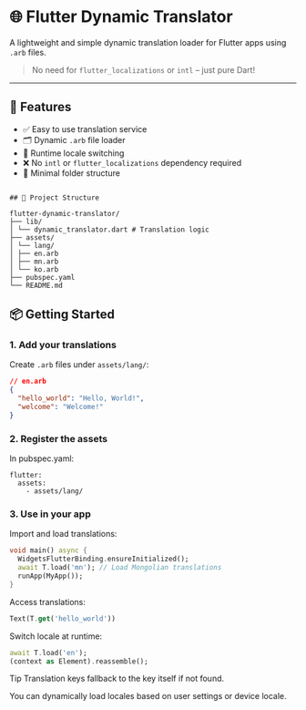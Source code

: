 # 🌐 Flutter Dynamic Translator

A lightweight and simple dynamic translation loader for Flutter apps using `.arb` files.

> No need for `flutter_localizations` or `intl` – just pure Dart!

---

## 🚀 Features

- ✅ Easy to use translation service
- 🗂 Dynamic `.arb` file loader
- 🔁 Runtime locale switching
- ❌ No `intl` or `flutter_localizations` dependency required
- 📁 Minimal folder structure

```

## 📂 Project Structure

flutter-dynamic-translator/
├── lib/
│ └── dynamic_translator.dart # Translation logic
├── assets/
│ └── lang/
│ ├── en.arb
│ ├── mn.arb
│ └── ko.arb
├── pubspec.yaml
└── README.md

```

## 📦 Getting Started

### 1. Add your translations

Create `.arb` files under `assets/lang/`:

```json
// en.arb
{
  "hello_world": "Hello, World!",
  "welcome": "Welcome!"
}
```

### 2. Register the assets

In pubspec.yaml:

```
flutter:
  assets:
    - assets/lang/

```

### 3. Use in your app

Import and load translations:

```dart
void main() async {
  WidgetsFlutterBinding.ensureInitialized();
  await T.load('mn'); // Load Mongolian translations
  runApp(MyApp());
}

```

Access translations:

```dart
Text(T.get('hello_world'))

```

Switch locale at runtime:

```dart
await T.load('en');
(context as Element).reassemble();

```

Tip
Translation keys fallback to the key itself if not found.

You can dynamically load locales based on user settings or device locale.
